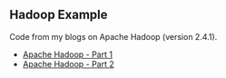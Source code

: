 Hadoop Example
--------------

Code from my blogs on Apache Hadoop (version 2.4.1).
* [Apache Hadoop - Part 1](http://blogs.justenougharchitecture.com/?p=398)
* [Apache Hadoop - Part 2](http://blogs.justenougharchitecture.com/?p=435)

